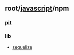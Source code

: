 ## root/[javascript](../README.md)/npm
### [pit](pit.md)
### lib
* [sequelize](https://github.com/sequelize/sequelize)
